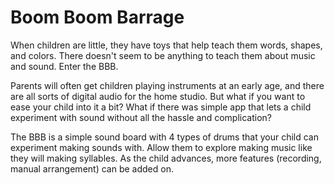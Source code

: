 # Boom Boom Barrage

When children are little, they have toys that help teach them words, shapes, and colors. There doesn't seem to be anything to teach them about music and sound. Enter the BBB.

Parents will often get children playing instruments at an early age, and there are all sorts of digital audio  for the home studio. But what if you want to ease your child into it a bit?  What if there was simple app that lets a child experiment with sound without all the hassle and complication?

The BBB is a simple sound board with 4 types of drums that your child can experiment making sounds with. Allow them to explore making music like they will making syllables. As the child advances, more features (recording, manual arrangement) can be added on. 



